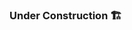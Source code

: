 ### Under Construction :building_construction:

<!--
**jsnmrrssy/jsnmrrssy** is a ✨ _special_ ✨ repository because its `README.md` (this file) appears on your GitHub profile.
-->
